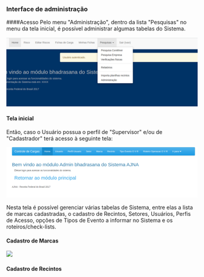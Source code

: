 ### Interface de administração

####Acesso
Pelo menu "Administração", dentro da lista "Pesquisas" no menu da tela inicial, 
é possível administrar algumas tabelas do Sistema.

![Menu inicical](../images/menu.png)

#### Tela inicial
Então, caso o Usuário possua o perfil de "Supervisor" e/ou de "Cadastrador" 
terá acesso à seguinte tela:

![Tela completa de administracao](../images/admincompleto.png)

Nesta tela é possível gerenciar várias tabelas de Sistema, entre elas a lista de 
marcas cadastradas, o cadastro de Recintos, Setores, Usuários, Perfis de Acesso, 
opções de Tipos de Evento a informar no Sistema e os roteiros/check-lists.

#### Cadastro de Marcas

![](../images/.png)


#### Cadastro de Recintos

 
